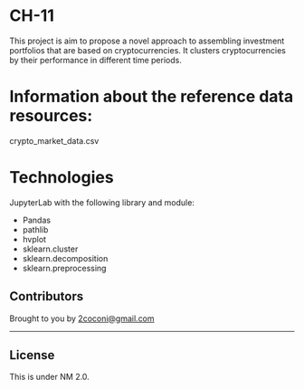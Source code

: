 # CH-11
This project is aim to propose a novel approach to assembling investment portfolios that are based on cryptocurrencies. It clusters cryptocurrencies by their performance in different time periods.


# Information about the reference data resources:
crypto_market_data.csv
# Technologies

JupyterLab with the following library and module:

* Pandas 
* pathlib
* hvplot
* sklearn.cluster
* sklearn.decomposition
* sklearn.preprocessing


## Contributors


Brought to you by 2coconi@gmail.com

---

## License

This is under NM 2.0.